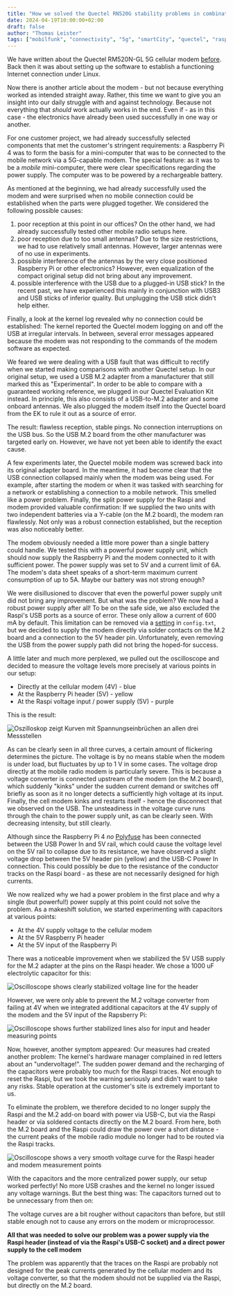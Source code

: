 ```yaml
---
title: "How we solved the Quectel RN520G stability problems in combination with a Raspberry Pi"
date: 2024-04-19T10:00:00+02:00
draft: false
author: "Thomas Leister"
tags: ["mobilfunk", "connectivity", "5g", "smartCity", "quectel", "raspberrypi" ]
---
```



We have written about the Quectel RM520N-GL 5G cellular modem [before](https://blog.zero-iee.com/posts/quectel-rm520n-and-telit-fn990a28-5g-modems-on-raspberrypi-os/). Back then it was about setting up the software to establish a functioning Internet connection under Linux. 

Now there is another article about the modem - but not because everything worked as intended straight away. Rather, this time we want to give you an insight into our daily struggle with and against technology. Because not everything that _should_ work actually works in the end. Even if - as in this case - the electronics have already been used successfully in one way or another. 

For one customer project, we had already successfully selected components that met the customer's stringent requirements: a Raspberry Pi 4 was to form the basis for a mini-computer that was to be connected to the mobile network via a 5G-capable modem. The special feature: as it was to be a _mobile_ mini-computer, there were clear specifications regarding the power supply. The computer was to be powered by a rechargeable battery. 

As mentioned at the beginning, we had already successfully used the modem and were surprised when no mobile connection could be established when the parts were plugged together. We considered the following possible causes: 

1. poor reception at this point in our offices? On the other hand, we had already successfully tested other mobile radio setups here. 
2. poor reception due to too small antennas? Due to the size restrictions, we had to use relatively small antennas. However, larger antennas were of no use in experiments. 
3. possible interference of the antennas by the very close positioned Raspberry Pi or other electronics? However, even equalization of the compact original setup did not bring about any improvement. 
4. possible interference with the USB due to a plugged-in USB stick? In the recent past, we have experienced this mainly in conjunction with USB3 and USB sticks of inferior quality. But unplugging the USB stick didn't help either. 

Finally, a look at the kernel log revealed why no connection could be established: The kernel reported the Quectel modem logging on and off the USB at irregular intervals. In between, several error messages appeared because the modem was not responding to the commands of the modem software as expected. 

We feared we were dealing with a USB fault that was difficult to rectify when we started making comparisons with another Quectel setup. In our original setup, we used a USB M.2 adapter from a manufacturer that still marked this as "Experimental". In order to be able to compare with a guaranteed working reference, we plugged in our Quectel Evaluation Kit instead. In principle, this also consists of a USB-to-M.2 adapter and some onboard antennas. We also plugged the modem itself into the Quectel board from the EK to rule it out as a source of error. 

The result: flawless reception, stable pings. No connection interruptions on the USB bus. So the USB M.2 board from the other manufacturer was targeted early on. However, we have not yet been able to identify the exact cause. 

A few experiments later, the Quectel mobile modem was screwed back into its original adapter board. In the meantime, it had become clear that the USB connection collapsed mainly when the modem was being used. For example, after starting the modem or when it was tasked with searching for a network or establishing a connection to a mobile network. This smelled like a power problem. Finally, the split power supply for the Raspi and modem provided valuable confirmation: If we supplied the two units with two independent batteries via a Y-cable (on the M.2 board), the modem ran flawlessly. Not only was a robust connection established, but the reception was also noticeably better. 

The modem obviously needed a little more power than a single battery could handle. We tested this with a powerful power supply unit, which should now supply the Raspberry Pi and the modem connected to it with sufficient power. The power supply was set to 5V and a current limit of 6A. The modem's data sheet speaks of a short-term maximum current consumption of up to 5A. Maybe our battery was not strong enough?

We were disillusioned to discover that even the powerful power supply unit did not bring any improvement. But what was the problem? We now had a robust power supply after all! To be on the safe side, we also excluded the Raspi's USB ports as a source of error. These only allow a current of 600 mA by default. This limitation can be removed via a [setting](https://www.elektronik-kompendium.de/sites/raspberry-pi/2206111.htm) in `config.txt`, but we decided to supply the modem directly via solder contacts on the M.2 board and a connection to the 5V header pin. Unfortunately, even removing the USB from the power supply path did not bring the hoped-for success. 

A little later and much more perplexed, we pulled out the oscilloscope and decided to measure the voltage levels more precisely at various points in our setup: 

* Directly at the cellular modem (4V) - blue
* At the Raspberry Pi header (5V) - yellow
* At the Raspi voltage input / power supply (5V) - purple

This is the result: 

![Oszilloskop zeigt Kurven mit Spannungseinbrüchen an allen drei Messstellen](images/RigolDS0_via_USB_ohne_Kondensatoren.png)

As can be clearly seen in all three curves, a certain amount of flickering determines the picture. The voltage is by no means stable when the modem is under load, but fluctuates by up to 1 V in some cases. The voltage drop directly at the mobile radio modem is particularly severe. This is because a voltage converter is connected upstream of the modem (on the M.2 board), which suddenly "kinks" under the sudden current demand or switches off briefly as soon as it no longer detects a sufficiently high voltage at its input. Finally, the cell modem kinks and restarts itself - hence the disconnect that we observed on the USB. The unsteadiness in the voltage curve runs through the chain to the power supply unit, as can be clearly seen. With decreasing intensity, but still clearly. 

Although since the Raspberry Pi 4 _no_ [Polyfuse](https://learn.watterott.com/de/raspberrypi/troubleshooting/) has been connected between the USB Power In and 5V rail, which could cause the voltage level on the 5V rail to collapse due to its resistance, we have observed a slight voltage drop between the 5V header pin (yellow) and the USB-C Power In connection. This could possibly be due to the resistance of the conductor tracks on the Raspi board - as these are not necessarily designed for high currents.

We now realized why we had a power problem in the first place and why a single (but powerful!) power supply at this point could not solve the problem. As a makeshift solution, we started experimenting with capacitors at various points: 

* At the 4V supply voltage to the cellular modem
* At the 5V Raspberry Pi header
* At the 5V input of the Raspberry Pi

There was a noticeable improvement when we stabilized the 5V USB supply for the M.2 adapter at the pins on the Raspi header. We chose a 1000 uF electrolytic capacitor for this:

![Oscilloscope shows clearly stabilized voltage line for the header](images/RigolDS1_via_USB_Kondensator_Raspi_header_5V.png)

However, we were only able to prevent the M.2 voltage converter from failing at 4V when we integrated additional capacitors at the 4V supply of the modem and the 5V input of the Rapsberry Pi:

![Oscilloscope shows further stabilized lines also for input and header measuring points](images/RigolDS2_via_USB_Kondensator_Raspi_und_M2_4V.png)

Now, however, another symptom appeared: Our measures had created another problem: The kernel's hardware manager complained in red letters about an "undervoltage!". The sudden power demand and the recharging of the capacitors were probably too much for the Raspi traces. Not enough to reset the Raspi, but we took the warning seriously and didn't want to take any risks. Stable operation at the customer's site is extremely important to us.

To eliminate the problem, we therefore decided to no longer supply the Raspi and the M.2 add-on board with power via USB-C, but via the Raspi header or via soldered contacts directly on the M.2 board. From here, both the M.2 board and the Raspi could draw the power over a short distance - the current peaks of the mobile radio module no longer had to be routed via the Raspi tracks. 

![Oscilloscope shows a very smooth voltage curve for the Raspi header and modem measurement points](images/RigolDS3_via_Header_mit_Kondensatoren_uns_.png)

With the capacitors and the more centralized power supply, our setup worked perfectly! No more USB crashes and the kernel no longer issued any voltage warnings. But the best thing was: The capacitors turned out to be unnecessary from then on:

The voltage curves are a bit rougher without capacitors than before, but still stable enough not to cause any errors on the modem or microprocessor.

**All that was needed to solve our problem was a power supply via the Raspi header (instead of via the Raspi's USB-C socket) and a direct power supply to the cell modem**

The problem was apparently that the traces on the Raspi are probably not designed for the peak currents generated by the cellular modem and its voltage converter, so that the modem should not be supplied via the Raspi, but directly on the M.2 board. 